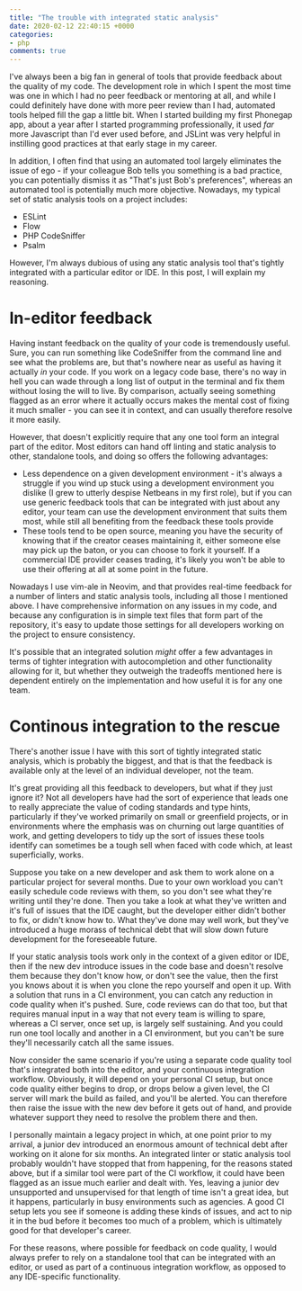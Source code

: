 ```yaml
---
title: "The trouble with integrated static analysis"
date: 2020-02-12 22:40:15 +0000
categories:
- php
comments: true
---
```


I've always been a big fan in general of tools that provide feedback about the quality of my code. The development role in which I spent the most time was one in which I had no peer feedback or mentoring at all, and while I could definitely have done with more peer review than I had, automated tools helped fill the gap a little bit. When I started building my first Phonegap app, about a year after I started programming professionally, it used *far* more Javascript than I'd ever used before, and JSLint was very helpful in instilling good practices at that early stage in my career.

In addition, I often find that using an automated tool largely eliminates the issue of ego - if your colleague Bob tells you something is a bad practice, you can potentially dismiss it as "That's just Bob's preferences", whereas an automated tool is potentially much more objective. Nowadays, my typical set of static analysis tools on a project includes:

* ESLint
* Flow
* PHP CodeSniffer
* Psalm

However, I'm always dubious of using any static analysis tool that's tightly integrated with a particular editor or IDE. In this post, I will explain my reasoning.

In-editor feedback
==================

Having instant feedback on the quality of your code is tremendously useful. Sure, you can run something like CodeSniffer from the command line and see what the problems are, but that's nowhere near as useful as having it actually *in* your code. If you work on a legacy code base, there's no way in hell you can wade through a long list of output in the terminal and fix them without losing the will to live. By comparison, actually seeing something flagged as an error where it actually occurs makes the mental cost of fixing it much smaller - you can see it in context, and can usually therefore resolve it more easily.

However, that doesn't explicitly require that any one tool form an integral part of the editor. Most editors can hand off linting and static analysis to other, standalone tools, and doing so offers the following advantages:

* Less dependence on a given development environment - it's always a struggle if you wind up stuck using a development environment you dislike (I grew to utterly despise Netbeans in my first role), but if you can use generic feedback tools that can be integrated with just about any editor, your team can use the development environment that suits them most, while still all benefiting from the feedback these tools provide
* These tools tend to be open source, meaning you have the security of knowing that if the creator ceases maintaining it, either someone else may pick up the baton, or you can choose to fork it yourself. If a commercial IDE provider ceases trading, it's likely you won't be able to use their offering at all at some point in the future.

Nowadays I use vim-ale in Neovim, and that provides real-time feedback for a number of linters and static analysis tools, including all those I mentioned above. I have comprehensive information on any issues in my code, and because any configuration is in simple text files that form part of the repository, it's easy to update those settings for all developers working on the project to ensure consistency. 

It's possible that an integrated solution *might* offer a few advantages in terms of tighter integration with autocompletion and other functionality allowing for it, but whether they outweigh the tradeoffs mentioned here is dependent entirely on the implementation and how useful it is for any one team.

Continous integration to the rescue
===================================

There's another issue I have with this sort of tightly integrated static analysis, which is probably the biggest, and that is that the feedback is available only at the level of an individual developer, not the team.

It's great providing all this feedback to developers, but what if they just ignore it? Not all developers have had the sort of experience that leads one to really appreciate the value of coding standards and type hints, particularly if they've worked primarily on small or greenfield projects, or in environments where the emphasis was on churning out large quantities of work, and getting developers to tidy up the sort of issues these tools identify can sometimes be a tough sell when faced with code which, at least superficially, works.

Suppose you take on a new developer and ask them to work alone on a particular project for several months. Due to your own workload you can't easily schedule code reviews with them, so you don't see what they're writing until they're done. Then you take a look at what they've written and it's full of issues that the IDE caught, but the developer either didn't bother to fix, or didn't know how to. What they've done may well work, but they've introduced a huge morass of technical debt that will slow down future development for the foreseeable future.

If your static analysis tools work only in the context of a given editor or IDE, then if the new dev introduce issues in the code base and doesn't resolve them because they don't know how, or don't see the value, then the first you knows about it is when you clone the repo yourself and open it up. With a solution that runs in a CI environment, you can catch any reduction in code quality when it's pushed. Sure, code reviews can do that too, but that requires manual input in a way that not every team is willing to spare, whereas a CI server, once set up, is largely self sustaining. And you could run one tool locally and another in a CI environment, but you can't be sure they'll necessarily catch all the same issues.

Now consider the same scenario if you're using a separate code quality tool that's integrated both into the editor, and your continuous integration workflow. Obviously, it will depend on your personal CI setup, but once code quality either begins to drop, or drops below a given level, the CI server will mark the build as failed, and you'll be alerted. You can therefore then raise the issue with the new dev before it gets out of hand, and provide whatever support they need to resolve the problem there and then.

I personally maintain a legacy project in which, at one point prior to my arrival, a junior dev introduced an enormous amount of technical debt after working on it alone for six months. An integrated linter or static analysis tool probably wouldn't have stopped that from happening, for the reasons stated above, but if a similar tool were part of the CI workflow, it could have been flagged as an issue much earlier and dealt with. Yes, leaving a junior dev unsupported and unsupervised for that length of time isn't a great idea, but it happens, particularly in busy environments such as agencies. A good CI setup lets you see if someone is adding these kinds of issues, and act to nip it in the bud before it becomes too much of a problem, which is ultimately good for that developer's career.

For these reasons, where possible for feedback on code quality, I would always prefer to rely on a standalone tool that can be integrated with an editor, or used as part of a continuous integration workflow, as opposed to any IDE-specific functionality.
